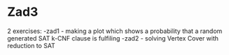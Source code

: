# Zad3

2 exercises:
-zad1 - making a plot which shows a probability that a random generated SAT k-CNF clause is fulfiling
-zad2 - solving Vertex Cover with reduction to SAT

